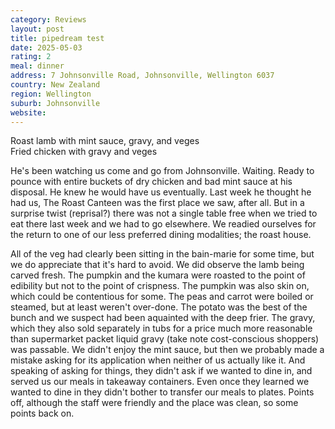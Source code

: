 ```yaml
---
category: Reviews
layout: post
title: pipedream test
date: 2025-05-03
rating: 2
meal: dinner
address: 7 Johnsonville Road, Johnsonville, Wellington 6037
country: New Zealand
region: Wellington
suburb: Johnsonville
website: 
---
```

Roast lamb with mint sauce, gravy, and veges  
Fried chicken with gravy and veges  

He's been watching us come and go from Johnsonville. Waiting. Ready to pounce with entire buckets of dry chicken and bad mint sauce at his disposal. He knew he would have us eventually. Last week he thought he had us, The Roast Canteen was the first place we saw, after all. But in a surprise twist (reprisal?) there was not a single table free when we tried to eat there last week and we had to go elsewhere. We readied ourselves for the return to one of our less preferred dining modalities; the roast house.

All of the veg had clearly been sitting in the bain-marie for some time, but we do appreciate that it's hard to avoid. We did observe the lamb being carved fresh. The pumpkin and the kumara were roasted to the point of edibility but not to the point of crispness. The pumpkin was also skin on, which could be contentious for some. The peas and carrot were boiled or steamed, but at least weren't over-done. The potato was the best of the bunch and we suspect had been aquainted with the deep frier. The gravy, which they also sold separately in tubs for a price much more reasonable than supermarket packet liquid gravy (take note cost-conscious shoppers) was passable. We didn't enjoy the mint sauce, but then we probably made a mistake asking for its application when neither of us actually like it. And speaking of asking for things, they didn't ask if we wanted to dine in, and served us our meals in takeaway containers. Even once they learned we wanted to dine in they didn't bother to transfer our meals to plates. Points off, although the staff were friendly and the place was clean, so some points back on. 
